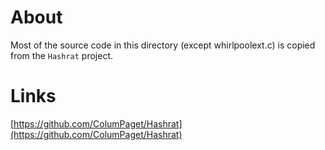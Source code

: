 # About

Most of the source code in this directory (except whirlpoolext.c) is copied from the `Hashrat` project.

# Links

[https://github.com/ColumPaget/Hashrat](https://github.com/ColumPaget/Hashrat)
